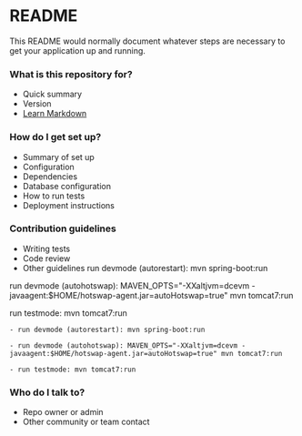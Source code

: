 # README #

This README would normally document whatever steps are necessary to get your application up and running.

### What is this repository for? ###

* Quick summary
* Version
* [Learn Markdown](https://bitbucket.org/tutorials/markdowndemo)

### How do I get set up? ###

* Summary of set up
* Configuration
* Dependencies
* Database configuration
* How to run tests
* Deployment instructions

### Contribution guidelines ###

* Writing tests
* Code review
* Other guidelines
run devmode (autorestart): mvn spring-boot:run

run devmode (autohotswap): MAVEN_OPTS="-XXaltjvm=dcevm -javaagent:$HOME/hotswap-agent.jar=autoHotswap=true" mvn tomcat7:run

run testmode: mvn tomcat7:run


	- run devmode (autorestart): mvn spring-boot:run

	- run devmode (autohotswap): MAVEN_OPTS="-XXaltjvm=dcevm -javaagent:$HOME/hotswap-agent.jar=autoHotswap=true" mvn tomcat7:run

	- run testmode: mvn tomcat7:run


### Who do I talk to? ###

* Repo owner or admin
* Other community or team contact